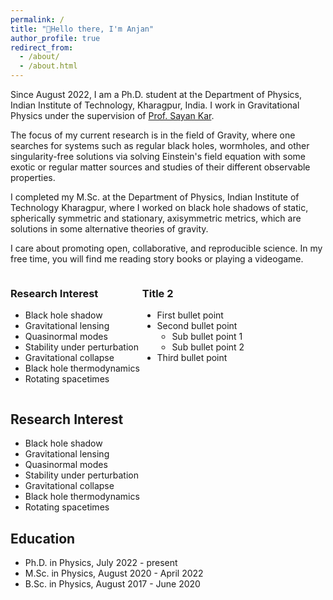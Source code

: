 ```yaml
---
permalink: /
title: "👋Hello there, I'm Anjan"
author_profile: true
redirect_from: 
  - /about/
  - /about.html
---
```


Since August 2022, I am a Ph.D. student at the Department of Physics, Indian Institute of
Technology, Kharagpur, India. I work in Gravitational Physics under the supervision of
[Prof. Sayan Kar](https://inspirehep.net/authors/1003662?ui-citation-summary=true).

The focus of my current research is in the field of Gravity, where one searches for
systems such as regular black holes, wormholes, and other singularity-free solutions 
via solving Einstein's field equation with some exotic or regular matter sources and 
studies of their different observable properties.

I completed my M.Sc. at the  Department of Physics, Indian Institute of Technology Kharagpur, 
where I worked on black hole shadows of static, spherically symmetric and stationary, axisymmetric
metrics, which are solutions in some alternative theories of gravity. 

I care about promoting open, collaborative, and reproducible science. In my free time, you will
find me reading story books or playing a videogame.


<div style="display: inline-block; vertical-align: top;">
    <h3>Research Interest</h3>
    <ul>
        <li>Black hole shadow</li>
        <li>Gravitational lensing</li>
        <li>Quasinormal modes</li>
        <li>Stability under perturbation</li>
        <li>Gravitational collapse</li>
        <li>Black hole thermodynamics</li>
        <li>Rotating spacetimes</li>
    </ul>
</div>
<div style="display: inline-block; vertical-align: top;">
    <h3>Title 2</h3>
    <ul>
        <li>First bullet point</li>
        <li>Second bullet point
            <ul>
                <li>Sub bullet point 1</li>
                <li>Sub bullet point 2</li>
            </ul>
        </li>
        <li>Third bullet point</li>
    </ul>
</div>

Research Interest
------
- Black hole shadow
- Gravitational lensing
- Quasinormal modes 
- Stability under perturbation
- Gravitational collapse
- Black hole thermodynamics
- Rotating spacetimes 
 

Education
------
- Ph.D. in Physics, July 2022 - present
- M.Sc. in Physics, August 2020 - April 2022
- B.Sc. in Physics, August 2017 - June 2020
